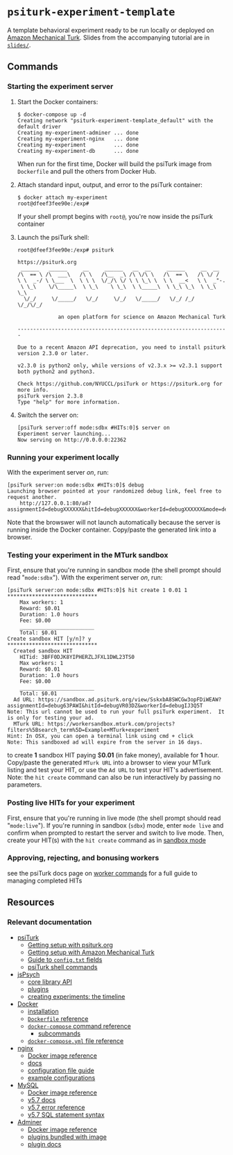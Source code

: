 # `psiturk-experiment-template`

A template behavioral experiment ready to be run locally or deployed on [Amazon Mechanical Turk](https://www.mturk.com/).  Slides from the accompanying tutorial are in [`slides/`](https://github.com/paxtonfitzpatrick/psiturk-experiment-template/tree/master/slides).

## Commands
### Starting the experiment server
1. Start the Docker containers:
    ```shell
    $ docker-compose up -d
    Creating network "psiturk-experiment-template_default" with the default driver
    Creating my-experiment-adminer ... done
    Creating my-experiment-nginx   ... done
    Creating my-experiment         ... done
    Creating my-experiment-db      ... done
    ```
    When run for the first time, Docker will build the psiTurk image from `Dockerfile` and pull the others from Docker Hub.

2. Attach standard input, output, and error to the psiTurk container:
    ```shell
    $ docker attach my-experiment
    root@dfeef3fee90e:/exp#
    ```
    If your shell prompt begins with `root@`, you're now inside the psiTurk container

3. Launch the psiTurk shell:
    ```
    root@dfeef3fee90e:/exp# psiturk

    https://psiturk.org
     ______   ______     __     ______   __  __     ______     __  __
    /\  == \ /\  ___\   /\ \   /\__  _\ /\ \/\ \   /\  == \   /\ \/ /
    \ \  _-/ \ \___  \  \ \ \  \/_/\ \/ \ \ \_\ \  \ \  __<   \ \  _"-.
     \ \_\    \/\_____\  \ \_\    \ \_\  \ \_____\  \ \_\ \_\  \ \_\ \_\
      \/_/     \/_____/   \/_/     \/_/   \/_____/   \/_/ /_/   \/_/\/_/

                 an open platform for science on Amazon Mechanical Turk

    --------------------------------------------------------------------

    Due to a recent Amazon API deprecation, you need to install psiturk version 2.3.0 or later.

    v2.3.0 is python2 only, while versions of v2.3.x >= v2.3.1 support both python2 and python3.

    Check https://github.com/NYUCCL/psiTurk or https://psiturk.org for more info.
    psiTurk version 2.3.8
    Type "help" for more information.
    ```

4. Switch the server on:
    ```
    [psiTurk server:off mode:sdbx #HITs:0]$ server on
    Experiment server launching...
    Now serving on http://0.0.0.0:22362
    ```

### Running your experiment locally
With the experiment server *on*, run:
```
[psiTurk server:on mode:sdbx #HITs:0]$ debug
Launching browser pointed at your randomized debug link, feel free to request another.
	http://127.0.0.1:80/ad?assignmentId=debugXXXXXX&hitId=debugXXXXXX&workerId=debugXXXXXX&mode=debug
```
Note that the browswer will not launch automatically because the server is running inside the Docker container. Copy/paste the generated link into a browser.

### Testing your experiment in the MTurk sandbox
First, ensure that you're running in sandbox mode (the shell prompt should read "`mode:sdbx`").  With the experiment server *on*, run:
```
[psiTurk server:on mode:sdbx #HITs:0]$ hit create 1 0.01 1
*****************************
    Max workers: 1
    Reward: $0.01
    Duration: 1.0 hours
    Fee: $0.00
    ________________________
    Total: $0.01
Create sandbox HIT [y/n]? y
*****************************
  Created sandbox HIT
    HITid: 3BFF0DJK8YIPHERZLJFXL1DWL23TS0
    Max workers: 1
    Reward: $0.01
    Duration: 1.0 hours
    Fee: $0.00
    ________________________
    Total: $0.01
  Ad URL: https://sandbox.ad.psiturk.org/view/SskxbA8SWCGw3opFDiWEAW?assignmentId=debug63PAWI&hitId=debugVR03DZ&workerId=debugIJ3Q5T
Note: This url cannot be used to run your full psiTurk experiment.  It is only for testing your ad.
  MTurk URL: https://workersandbox.mturk.com/projects?filters%5Bsearch_term%5D=Example+MTurk+experiment
Hint: In OSX, you can open a terminal link using cmd + click
Note: This sandboxed ad will expire from the server in 16 days.
```
to create **1** sandbox HIT paying $**0.01** (in fake money), available for **1** hour. Copy/paste the generated `MTurk URL` into a browser to view your MTurk listing and test your HIT, or use the `Ad URL` to test your HIT's advertisement. Note: the `hit create` command can also be run interactively by passing no parameters.

### Posting live HITs for your experiment
First, ensure that you're running in live mode (the shell prompt should read "`mode:live`").  If you're running in sandbox (`sdbx`) mode, enter `mode live` and confirm when prompted to restart the server and switch to live mode.  Then, create your HIT(s) with the `hit create` command as in [sandbox mode](#testing-your-experiment-in-the-mturk-sandbox)

### Approving, rejecting, and bonusing workers
see the psiTurk docs page on [worker commands](https://psiturk.readthedocs.io/en/latest/command_line/worker.html?highlight=approv#worker-command-subcommands) for a full guide to managing completed HITs


## Resources
### Relevant documentation
- [psiTurk](https://psiturk.readthedocs.io/en/latest/)
    - [Getting setup with psiturk.org](https://psiturk.readthedocs.io/en/latest/psiturk_org_setup.html)
    - [Getting setup with Amazon Mechanical Turk](https://psiturk.readthedocs.io/en/latest/amt_setup.html)
    - [Guide to `config.txt` fields](https://psiturk.readthedocs.io/en/latest/configuration.html#local-configuration-file)
    - [psiTurk shell commands](https://psiturk.readthedocs.io/en/latest/command_line_overview.html)
- [jsPsych](https://www.jspsych.org/)
    - [core library API](https://www.jspsych.org/core_library/jspsych-core/)
    - [plugins](https://www.jspsych.org/plugins/overview/)
    - [creating experiments: the timeline](https://www.jspsych.org/overview/timeline/)
- [Docker](https://docs.docker.com/)
    - [installation](https://docs.docker.com/get-docker/)
    - [`Dockerfile` reference](https://docs.docker.com/engine/reference/builder/)
    - [`docker-compose` command reference](https://docs.docker.com/compose/reference/overview/)
        - [subcommands](https://docs.docker.com/compose/reference/)
    - [`docker-compose.yml` file reference](https://docs.docker.com/compose/compose-file/)
- [nginx](https://www.nginx.com/)
    - [Docker image reference](https://hub.docker.com/_/nginx)
    - [docs](https://nginx.org/en/docs/)
    - [configuration file guide](http://nginx.org/en/docs/beginners_guide.html#conf_structure)
    - [example configurations](https://www.nginx.com/resources/wiki/start/index.html#pre-canned-configurations)
- [MySQL](https://www.mysql.com/)
    - [Docker image reference](https://hub.docker.com/_/mysql)
    - [v5.7 docs](https://dev.mysql.com/doc/refman/5.7/en/)
    - [v5.7 error reference](https://dev.mysql.com/doc/mysql-errors/5.7/en/)
    - [v5.7 SQL statement syntax](https://dev.mysql.com/doc/refman/5.7/en/sql-statements.html)
- [Adminer](https://www.adminer.org/)
    - [Docker image reference](https://hub.docker.com/_/adminer)
    - [plugins bundled with image](https://github.com/vrana/adminer/tree/master/plugins)
    - [plugin docs](https://www.adminer.org/plugins/)

